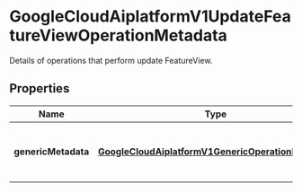 

# GoogleCloudAiplatformV1UpdateFeatureViewOperationMetadata

Details of operations that perform update FeatureView.

## Properties

| Name | Type | Description | Notes |
|------------ | ------------- | ------------- | -------------|
|**genericMetadata** | [**GoogleCloudAiplatformV1GenericOperationMetadata**](GoogleCloudAiplatformV1GenericOperationMetadata.md) | Operation metadata for FeatureView Update. |  [optional] |



